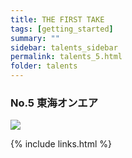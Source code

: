 ```yaml
---
title: THE FIRST TAKE
tags: [getting_started]
summary: ""
sidebar: talents_sidebar
permalink: talents_5.html
folder: talents
---
```



### No.5 東海オンエア

![](https://yt3.ggpht.com/ytc/AKedOLTDLauymQQXmfG3S_r3ZTzw8ds1VstwhcwvHU_8OA=s176-c-k-c0x00ffffff-no-rj)







{% include links.html %}

